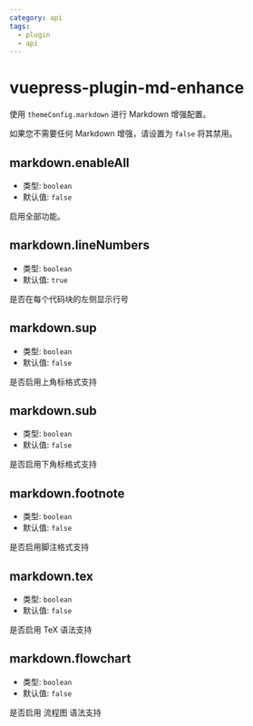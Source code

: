 ```yaml
---
category: api
tags:
  - plugin
  - api
---
```


# vuepress-plugin-md-enhance

使用 `themeConfig.markdown` 进行 Markdown 增强配置。

如果您不需要任何 Markdown 增强，请设置为 `false` 将其禁用。

## markdown.enableAll

- 类型: `boolean`
- 默认值: `false`

启用全部功能。

## markdown.lineNumbers <MyBadge text="改变默认值" type="error" />

- 类型: `boolean`
- 默认值: `true`

是否在每个代码块的左侧显示行号

## markdown.sup

- 类型: `boolean`
- 默认值: `false`

是否启用上角标格式支持

## markdown.sub

- 类型: `boolean`
- 默认值: `false`

是否启用下角标格式支持

## markdown.footnote

- 类型: `boolean`
- 默认值: `false`

是否启用脚注格式支持

## markdown.tex

- 类型: `boolean`
- 默认值: `false`

是否启用 TeX 语法支持

## markdown.flowchart

- 类型: `boolean`
- 默认值: `false`

是否启用 流程图 语法支持
